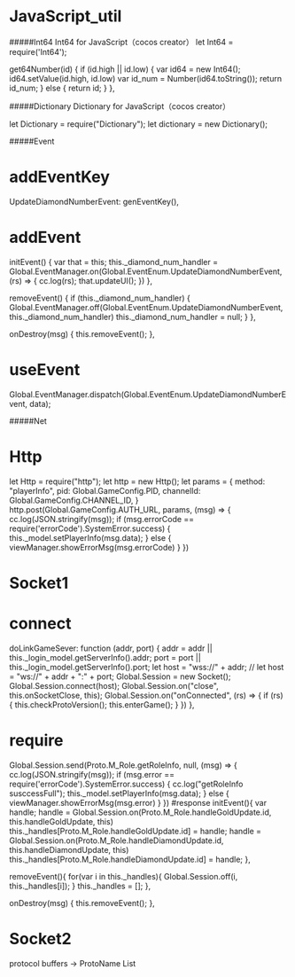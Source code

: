# JavaScript_util

#####Int64
Int64 for JavaScript（cocos creator）
let Int64 = require('Int64');

get64Number(id) {
    if (id.high || id.low) {
        var id64 = new Int64();
        id64.setValue(id.high, id.low)
        var id_num = Number(id64.toString());
        return id_num;
    } else {
        return id;
    }
},
	
#####Dictionary
Dictionary for JavaScript（cocos creator）

let Dictionary = require("Dictionary");
let dictionary = new Dictionary();

#####Event
# addEventKey
UpdateDiamondNumberEvent: genEventKey(),
	
# addEvent
initEvent() {
    var that = this;
    this._diamond_num_handler = Global.EventManager.on(Global.EventEnum.UpdateDiamondNumberEvent, (rs) => {
	cc.log(rs);
        that.updateUI();
    })
},

removeEvent() {
    if (this._diamond_num_handler) {
        Global.EventManager.off(Global.EventEnum.UpdateDiamondNumberEvent, this._diamond_num_handler)
        this._diamond_num_handler = null;
    }
},

onDestroy(msg) {
    this.removeEvent();
},
# useEvent
Global.EventManager.dispatch(Global.EventEnum.UpdateDiamondNumberEvent, data);

#####Net
# Http
let Http = require("http");
let http = new Http();
let params = {
    method: "playerInfo",
    pid: Global.GameConfig.PID,
    channelId: Global.GameConfig.CHANNEL_ID,
}
http.post(Global.GameConfig.AUTH_URL, params, (msg) => {
    cc.log(JSON.stringify(msg));
    if (msg.errorCode == require('errorCode').SystemError.success) {
        this._model.setPlayerInfo(msg.data);
    } else {
        viewManager.showErrorMsg(msg.errorCode)
    }
})

# Socket1
# connect
doLinkGameSever: function (addr, port) {
	addr = addr || this._login_model.getServerInfo().addr;
	port = port || this._login_model.getServerInfo().port;
	let host = "wss://" + addr;
	// let host = "ws://" + addr + ":" + port;
	Global.Session = new Socket();
	Global.Session.connect(host);
	Global.Session.on("close", this.onSocketClose, this);
	Global.Session.on("onConnected", (rs) => {
		if (rs) {
			this.checkProtoVersion();
			this.enterGame();
		}
	})
},
# require
Global.Session.send(Proto.M_Role.getRoleInfo, null, (msg) => {
    cc.log(JSON.stringify(msg));
    if (msg.error == require('errorCode').SystemError.success) {
        cc.log("getRoleInfo susccessFull");
        this._model.setPlayerInfo(msg.data);
    } else {
        viewManager.showErrorMsg(msg.error)
    }
})
#response
initEvent(){
    var handle;
    handle = Global.Session.on(Proto.M_Role.handleGoldUpdate.id, this.handleGoldUpdate, this)
    this._handles[Proto.M_Role.handleGoldUpdate.id] = handle;
    handle = Global.Session.on(Proto.M_Role.handleDiamondUpdate.id, this.handleDiamondUpdate, this)
    this._handles[Proto.M_Role.handleDiamondUpdate.id] = handle;
},

removeEvent(){
    for(var i in this._handles){
        Global.Session.off(i, this._handles[i]);
    }
    this._handles = [];
},
		
onDestroy(msg) {
    this.removeEvent();
},
# Socket2
protocol buffers -> ProtoName List
